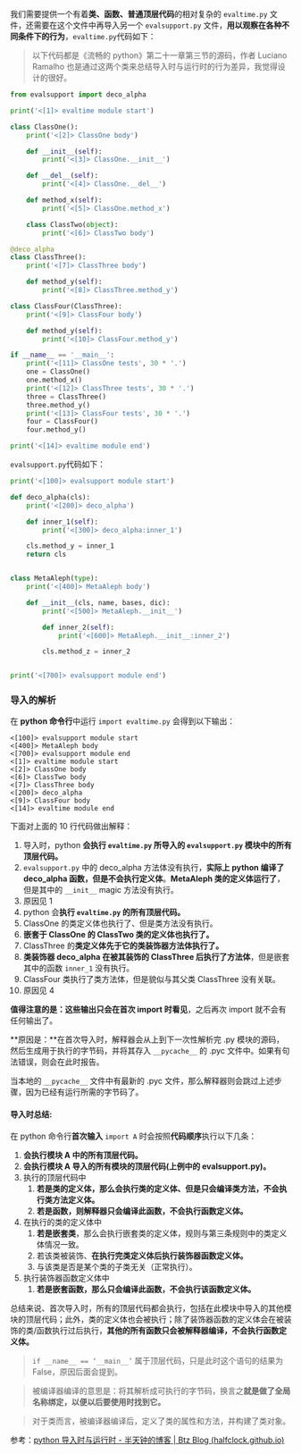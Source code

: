我们需要提供一个有着**类、函数、普通顶层代码**的相对复杂的 `evaltime.py` 文件，还需要在这个文件中再导入另一个 `evalsupport.py` 文件，**用以观察在各种不同条件下的行为**，`evaltime.py`代码如下：

> 以下代码都是《流畅的 python》第二十一章第三节的源码，作者 Luciano Ramalho 也是通过这两个类来总结导入时与运行时的行为差异，我觉得设计的很好。

```python
from evalsupport import deco_alpha

print('<[1]> evaltime module start')

class ClassOne():
    print('<[2]> ClassOne body')

    def __init__(self):
        print('<[3]> ClassOne.__init__')

    def __del__(self):
        print('<[4]> ClassOne.__del__')

    def method_x(self):
        print('<[5]> ClassOne.method_x')

    class ClassTwo(object):
        print('<[6]> ClassTwo body')

@deco_alpha
class ClassThree():
    print('<[7]> ClassThree body')

    def method_y(self):
        print('<[8]> ClassThree.method_y')

class ClassFour(ClassThree):
    print('<[9]> ClassFour body')

    def method_y(self):
        print('<[10]> ClassFour.method_y')

if __name__ == '__main__':
    print('<[11]> ClassOne tests', 30 * '.')
    one = ClassOne()
    one.method_x()
    print('<[12]> ClassThree tests', 30 * '.')
    three = ClassThree()
    three.method_y()
    print('<[13]> ClassFour tests', 30 * '.')
    four = ClassFour()
    four.method_y()

print('<[14]> evaltime module end')
```

`evalsupport.py`代码如下：

```python
print('<[100]> evalsupport module start')

def deco_alpha(cls):
    print('<[200]> deco_alpha')

    def inner_1(self):
        print('<[300]> deco_alpha:inner_1')

    cls.method_y = inner_1
    return cls


class MetaAleph(type):
    print('<[400]> MetaAleph body')

    def __init__(cls, name, bases, dic):
        print('<[500]> MetaAleph.__init__')

        def inner_2(self):
            print('<[600]> MetaAleph.__init__:inner_2')

        cls.method_z = inner_2


print('<[700]> evalsupport module end')
```

### 导入的解析

在 **python 命令行**中运行 `import evaltime.py` 会得到以下输出：

```
<[100]> evalsupport module start
<[400]> MetaAleph body 
<[700]> evalsupport module end 
<[1]> evaltime module start 
<[2]> ClassOne body 
<[6]> ClassTwo body 
<[7]> ClassThree body 
<[200]> deco_alpha 
<[9]> ClassFour body 
<[14]> evaltime module end
```

下面对上面的 10 行代码做出解释：

1. 导入时，python **会执行 `evaltime.py` 所导入的 `evalsupport.py` 模块中的所有顶层代码。**
2. `evalsupport.py` 中的 deco_alpha 方法体没有执行，**实际上 python 编译了 deco_alpha 函数，但是不会执行定义体**。**MetaAleph 类的定义体运行了**，但是其中的 `__init__` magic 方法没有执行。
3. 原因见 1
4. python 会**执行 `evaltime.py` 的所有顶层代码。**
5. ClassOne 的类定义体也执行了、但是类方法没有执行。
6. **嵌套于 ClassOne 的 ClassTwo 类的定义体也执行了。**
7. ClassThree 的**类定义体先于它的类装饰器方法体执行了。**
8. **类装饰器 deco_alpha 在被其装饰的 ClassThree 后执行了方法体**，但是嵌套其中的函数 `inner_1` 没有执行。
9. ClassFour 类执行了类方法体，但是貌似与其父类 ClassThree 没有关联。
10. 原因见 4

**值得注意的是：这些输出只会在首次 import 时看见**，之后再次 import 就不会有任何输出了。

**原因是：**在首次导入时，解释器会从上到下一次性解析完 .py 模块的源码，然后生成用于执行的字节码，并将其存入 `__pycache__` 的 .pyc 文件中。如果有句法错误，则会在此时报告。

当本地的 `__pycache__` 文件中有最新的 .pyc 文件，那么解释器则会跳过上述步骤，因为已经有运行所需的字节码了。

#### 导入时总结:

在 python 命令行**首次输入** `import A` 时会按照**代码顺序**执行以下几条：

1. **会执行模块 A 中的所有顶层代码。**
2. **会执行模块 A 导入的所有模块的顶层代码(上例中的 evalsupport.py)。**
3. 执行的顶层代码中
   1. **若是类的定义体，那么会执行类的定义体、但是只会编译类方法，不会执行类方法定义体。**
   2. **若是函数，则解释器只会编译此函数，不会执行函数定义体。**
4. 在执行的类的定义体中
   1. **若是嵌套类**，那么会执行嵌套类的定义体，规则与第三条规则中的类定义体情况一致。
   2. 若该类被装饰、**在执行完类定义体后执行装饰器函数定义体。**
   3. 与该类是否是某个类的子类无关（正常执行）。
5. 执行装饰器函数定义体中
   1. **若是嵌套函数，那么只会编译此函数，不会执行该函数定义体。**

总结来说、首次导入时，所有的顶层代码都会执行，包括在此模块中导入的其他模块的顶层代码；此外，类的定义体也会被执行；除了装饰器函数的定义体会在被装饰的类/函数执行过后执行，**其他的所有函数只会被解释器编译，不会执行函数定义体。**

> `if __name__ == ‘__main__’` 属于顶层代码，只是此时这个语句的结果为 False，原因后面会提到。

> 被编译器编译的意思是：将其解析成可执行的字节码，换言之**就是做了全局名称绑定，以便以后要使用时找到它。**

> 对于类而言，被编译器编译后，定义了类的属性和方法，并构建了类对象。





参考：[python 导入时与运行时 - 半天钟的博客 | Btz Blog (halfclock.github.io)](https://halfclock.github.io/2019/06/07/python-import-and-running/)